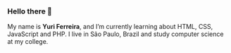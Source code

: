 ### Hello there 👋

My name is **Yuri Ferreira**, and I’m currently learning about HTML, CSS, JavaScript and PHP. 
I live in São Paulo, Brazil and study computer science at my college.

